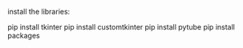 install the libraries:

pip install tkinter
pip install customtkinter
pip install pytube
pip install packages

